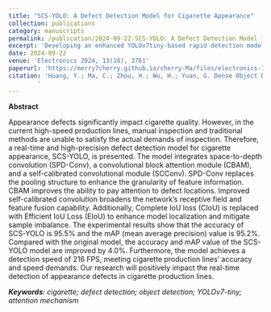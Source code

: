 ```yaml
---
title: "SCS-YOLO: A Defect Detection Model for Cigarette Appearance"
collection: publications
category: manuscripts
permalink: /publication/2024-09-22-SCS-YOLO: A Defect Detection Model for Cigarette Appearance
excerpt: 'Developing an enhanced YOLOv7tiny-based rapid detection model for cigarette appearance defects. '
date: 2024-09-22
venue: 'Electronics 2024, 13(18), 3761'
paperurl: 'https://merry7cherry.github.io/cherry-Ma/files/electronics-13-02312.pdf'
citation: 'Huang, Y.; Ma, C.; Zhou, H.; Wu, H.; Yuan, G. Dense Object Detection Based on De-Homogenized Queries. Electronics 2024, 13, 2312. https://doi.org/10.3390/electronics13122312
        '
---
```


**Abstract**

Appearance defects significantly impact cigarette quality. However, in the current high-speed production lines, manual inspection and traditional methods are unable to satisfy the actual demands of inspection. Therefore, a real-time and high-precision defect detection model for cigarette appearance, SCS-YOLO, is presented. The model integrates space-to-depth convolution (SPD-Conv), a convolutional block attention module (CBAM), and a self-calibrated convolutional module (SCConv). SPD-Conv replaces the pooling structure to enhance the granularity of feature information. CBAM improves the ability to pay attention to defect locations. Improved self-calibrated convolution broadens the network’s receptive field and feature fusion capability. Additionally, Complete IoU loss (CIoU) is replaced with Efficient IoU Loss (EIoU) to enhance model localization and mitigate sample imbalance. The experimental results show that the accuracy of SCS-YOLO is 95.5% and the mAP (mean average precision) value is 95.2%. Compared with the original model, the accuracy and mAP value of the SCS-YOLO model are improved by 4.0%. Furthermore, the model achieves a detection speed of 216 FPS, meeting cigarette production lines’ accuracy and speed demands. Our research will positively impact the real-time detection of appearance defects in cigarette production lines.

_**Keywords**: cigarette; defect detection; object detection; YOLOv7-tiny; attention mechanism_
